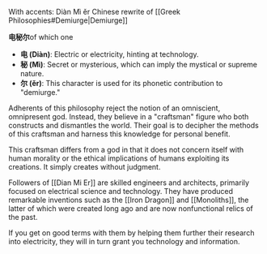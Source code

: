 With accents: Diàn Mì ěr
Chinese rewrite of [[Greek Philosophies#Demiurge|Demiurge]]

**电秘尔**of which one
- **电 (Diàn)**: Electric or electricity, hinting at technology.
- **秘 (Mì)**: Secret or mysterious, which can imply the mystical or supreme nature.
- **尔 (ěr)**: This character is used for its phonetic contribution to "demiurge."

Adherents of this philosophy reject the notion of an omniscient, omnipresent god. Instead, they believe in a "craftsman" figure who both constructs and dismantles the world. Their goal is to decipher the methods of this craftsman and harness this knowledge for personal benefit.

This craftsman differs from a god in that it does not concern itself with human morality or the ethical implications of humans exploiting its creations. It simply creates without judgment.

Followers of [[Dian Mi Er]] are skilled engineers and architects, primarily focused on electrical science and technology. They have produced remarkable inventions such as the [[Iron Dragon]] and [[Monoliths]], the latter of which were created long ago and are now nonfunctional relics of the past.

If you get on good terms with them by helping them further their research into electricity, they will in turn grant you technology and information.